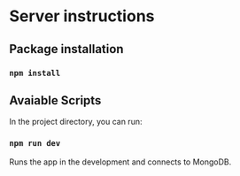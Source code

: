 # Server instructions

## Package installation

### `npm install`

## Avaiable Scripts

In the project directory, you can run:

### `npm run dev`

Runs the app in the development and connects to MongoDB.







